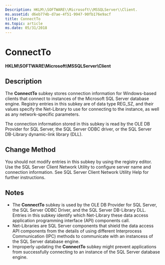 ```yaml
---
Description: HKLM\\SOFTWARE\\Microsoft\\MSSQLServer\\Client.
ms.assetid: d6eb774b-d7ae-4f51-9947-90fb176e9acf
title: ConnectTo
ms.topic: article
ms.date: 05/31/2018
---
```


# ConnectTo

**HKLM\\SOFTWARE\\Microsoft\\MSSQLServer\\Client**

## Description

The **ConnectTo** subkey stores connection information for Windows-based clients that connect to instances of the Microsoft SQL Server database engine. Registry entries in this subkey are of data type REG\_SZ, and their values specify the Net-Library to use for connecting to the instance, as well as any network-specific parameters.

The connection information stored in this subkey is read by the OLE DB Provider for SQL Server, the SQL Server ODBC driver, or the SQL Server DB-Library dynamic-link library (DLL).

## Change Method

You should not modify entries in this subkey by using the registry editor. Use the SQL Server Client Network Utility to configure server name and connection information. See SQL Server Client Network Utility Help for further instructions.

## Notes

-   The **ConnectTo** subkey is used by the OLE DB Provider for SQL Server, the SQL Server ODBC Driver, and the SQL Server DB-Library DLL. Entries in this subkey identify which Net-Library these data access application programming interface (API) components call.
-   Net-Libraries are SQL Server components that shield the data access API components from the details of using different Interprocess Communication (IPC) methods to communicate with an instancess of the SQL Server database engine.
-   Improperly updating the **ConnectTo** subkey might prevent applications from successfully connecting to an instance of the SQL Server database engine.

 

 



